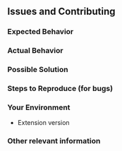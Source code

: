 ## Issues and Contributing
<!--- Provide a general summary of the issue in the Title above. -->

<!-- Please note that only issues related to the Azure DevOps extension will be addressed here. Any
issues related to the InsightAppSec API or InsightAppSec product functionality will need to be addressed with Rapid7
Support. -->

### Expected Behavior
<!--- If you're describing a bug, tell us what should happen. -->
<!--- If you're suggesting a change/improvement, tell us how it should work. -->

### Actual Behavior
<!--- If describing a bug, tell us what happens instead of the expected behavior. -->
<!--- If suggesting a change/improvement, explain the difference from current behavior. -->

### Possible Solution
<!--- Suggest a fix for the bug, -->
<!--- or ideas on how to implement the improvement or change. -->

### Steps to Reproduce (for bugs)
<!--- Provide a set of steps to reproduce this bug; please be as descriptive as possible. -->
<!--- Please include screenshots, if relevant. -->

### Your Environment
* Extension version

### Other relevant information
